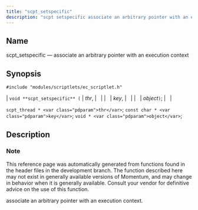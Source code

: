 ```yaml
---
title: "scpt_setspecific"
description: "scpt setspecific associate an arbitrary pointer with an execution context void scpt setspecific thr key object scpt thread thr const char key void object This reference page was automatically generated from functions found in the header files in the development branch The function described here may not exist in generally..."
---
```


<a name="apis.scpt_setspecific"></a> 
## Name

scpt_setspecific — associate an arbitrary pointer with an execution context

## Synopsis

`#include "modules/scriptlets/ec_scriptlet.h"`

| `void **scpt_setspecific** (` | <var class="pdparam">thr</var>, |   |
|   | <var class="pdparam">key</var>, |   |
|   | <var class="pdparam">object</var>`)`; |   |

`scpt_thread * <var class="pdparam">thr</var>`;
`const char * <var class="pdparam">key</var>`;
`void * <var class="pdparam">object</var>`;<a name="idp59541872"></a> 
## Description

### Note

This reference page was automatically generated from functions found in the header files in the development branch. The function described here may not exist in generally available versions of Momentum, and may change in behavior when it is generally available. Consult your vendor for definitive advice on the use of this function.

associate an arbitrary pointer with an execution context.